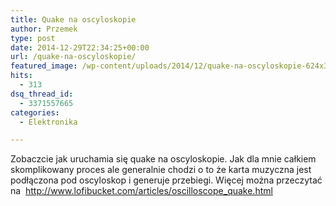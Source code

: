 ```yaml
---
title: Quake na oscyloskopie
author: Przemek
type: post
date: 2014-12-29T22:34:25+00:00
url: /quake-na-oscyloskopie/
featured_image: /wp-content/uploads/2014/12/quake-na-oscyloskopie-624x351.jpg
hits:
  - 313
dsq_thread_id:
  - 3371557665
categories:
  - Elektronika

---
```

Zobaczcie jak uruchamia się quake na oscyloskopie. Jak dla mnie całkiem skomplikowany proces ale generalnie chodzi o to że karta muzyczna jest podłączona pod oscyloskop i generuje przebiegi. Więcej można przeczytać na  <a href="http://www.lofibucket.com/articles/oscilloscope_quake.html" target="_blank">http://www.lofibucket.com/articles/oscilloscope_quake.html</a>

<!--more-->

&nbsp;